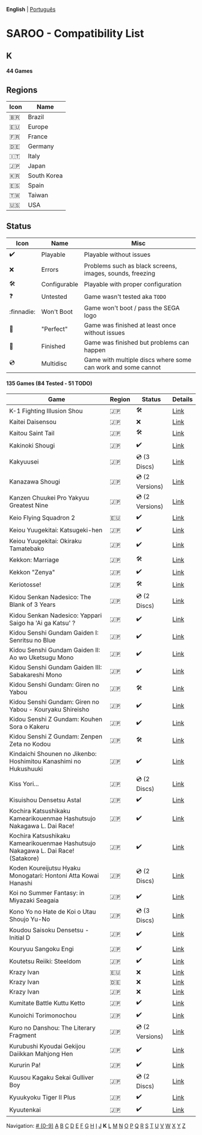 **English** | [Português](../pt-br/K.md)

# SAROO - Compatibility List

## K

#### 44 Games

## Regions

| Icon     | Name        |
| -------- | ----------- |
| :brazil: | Brazil      |
| :eu:     | Europe      |
| :fr:     | France      |
| :de:     | Germany     |
| :it:     | Italy       |
| :jp:     | Japan       |
| :kr:     | South Korea |
| :es:     | Spain       |
| :taiwan: | Taiwan      |
| :us:     | USA         |

## Status

| Icon                | Name         | Misc                                                         |
| ------------------- | ------------ | ------------------------------------------------------------ |
| :heavy_check_mark:  | Playable     | Playable without issues                                      |
| :x:                 | Errors       | Problems such as black screens, images, sounds, freezing     |
| :hammer_and_wrench: | Configurable | Playable with proper configuration                           |
| :question:          | Untested     | Game wasn't tested aka `TODO`                                |
| :finnadie:          | Won't Boot   | Game won't boot / pass the SEGA logo                         |
| :100:               | "Perfect"    | Game was finished at least once without issues               |
| :checkered_flag:    | Finished     | Game was finished but problems can happen                    |
| :cd:                | Multidisc    | Game with multiple discs where some can work and some cannot |

#### 135 Games (84 Tested - 51 TODO)

| Game                                                                             | Region | Status              | Details                                                         |
| -------------------------------------------------------------------------------- | ------ | ------------------- | --------------------------------------------------------------- |
| K-1 Fighting Illusion Shou                                                       | :jp:   | :hammer_and_wrench: | [Link](../../../Regions/Retails/Japan/T-26102G/01/README.md)    |
| Kaitei Daisensou                                                                 | :jp:   | :x:                 | [Link](../../../Regions/Retails/Japan/T-15006G/01/README.md)    |
| Kaitou Saint Tail                                                                | :jp:   | :hammer_and_wrench: | [Link](../../../Regions/Retails/Japan/T-28201G/01/README.md)    |
| Kakinoki Shougi                                                                  | :jp:   | :heavy_check_mark:  | [Link](../../../Regions/Retails/Japan/T-2104G/01/README.md)     |
| Kakyuusei                                                                        | :jp:   | :cd: (3 Discs)      | [Link](../../../Regions/Retails/Japan/T-28002G/01/README.md)    |
| Kanazawa Shougi                                                                  | :jp:   | :cd: (2 Versions)   | [Link](../../../Regions/Retails/Japan/T-16505G/01/README.md)    |
| Kanzen Chuukei Pro Yakyuu Greatest Nine                                          | :jp:   | :cd: (2 Versions)   | [Link](../../../Regions/Retails/Japan/GS-9017/01/README.md)     |
| Keio Flying Squadron 2                                                           | :eu:   | :heavy_check_mark:  | [Link](../../../Regions/Retails/Europe/T-6008H-50/01/README.md) |
| Keiou Yuugekitai: Katsugeki-hen                                                  | :jp:   | :heavy_check_mark:  | [Link](../../../Regions/Retails/Japan/T-6003G/01/README.md)     |
| Keiou Yuugekitai: Okiraku Tamatebako                                             | :jp:   | :heavy_check_mark:  | [Link](../../../Regions/Retails/Japan/610-6321-0/01/README.md)  |
| Kekkon: Marriage                                                                 | :jp:   | :hammer_and_wrench: | [Link](../../../Regions/Retails/Japan/T-10501G/01/README.md)    |
| Kekkon "Zenya"                                                                   | :jp:   | :heavy_check_mark:  | [Link](../../../Regions/Retails/Japan/T-10502G/01/README.md)    |
| Keriotosse!                                                                      | :jp:   | :hammer_and_wrench: | [Link](../../../Regions/Retails/Japan/T-30306G/01/README.md)    |
| Kidou Senkan Nadesico: The Blank of 3 Years                                      | :jp:   | :cd: (2 Discs)      | [Link](../../../Regions/Retails/Japan/GS-9195/01/README.md)     |
| Kidou Senkan Nadesico: Yappari Saigo ha 'Ai ga Katsu' ?                          | :jp:   | :heavy_check_mark:  | [Link](../../../Regions/Retails/Japan/GS-9142/01/README.md)     |
| Kidou Senshi Gundam Gaiden I: Senritsu no Blue                                   | :jp:   | :heavy_check_mark:  | [Link](../../../Regions/Retails/Japan/T-13306G/01/README.md)    |
| Kidou Senshi Gundam Gaiden II: Ao wo Uketsugu Mono                               | :jp:   | :heavy_check_mark:  | [Link](../../../Regions/Retails/Japan/T-13309G/01/README.md)    |
| Kidou Senshi Gundam Gaiden III: Sabakareshi Mono                                 | :jp:   | :heavy_check_mark:  | [Link](../../../Regions/Retails/Japan/T-13312G/01/README.md)    |
| Kidou Senshi Gundam: Giren no Yabou                                              | :jp:   | :hammer_and_wrench: | [Link](../../../Regions/Retails/Japan/T-13327G/01/README.md)    |
| Kidou Senshi Gundam: Giren no Yabou - Kouryaku Shireisho                         | :jp:   | :heavy_check_mark:  | [Link](../../../Regions/Retails/Japan/T-13333G/01/README.md)    |
| Kidou Senshi Z Gundam: Kouhen Sora o Kakeru                                      | :jp:   | :heavy_check_mark:  | [Link](../../../Regions/Retails/Japan/T-13320G/01/README.md)    |
| Kidou Senshi Z Gundam: Zenpen Zeta no Kodou                                      | :jp:   | :hammer_and_wrench: | [Link](../../../Regions/Retails/Japan/T-13315G/01/README.md)    |
| Kindaichi Shounen no Jikenbo: Hoshimitou Kanashimi no Hukushuuki                 | :jp:   | :heavy_check_mark:  | [Link](../../../Regions/Retails/Japan/T-14315G/01/README.md)    |
| Kiss Yori...                                                                     | :jp:   | :cd: (2 Discs)      | [Link](../../../Regions/Retails/Japan/T-19724G/01/README.md)    |
| Kisuishou Densetsu Astal                                                         | :jp:   | :heavy_check_mark:  | [Link](../../../Regions/Retails/Japan/GS-9019/01/README.md)     |
| Kochira Katsushikaku Kamearikouenmae Hashutsujo Nakagawa L. Dai Race!            | :jp:   | :heavy_check_mark:  | [Link](../../../Regions/Retails/Japan/T-13319G/01/README.md)    |
| Kochira Katsushikaku Kamearikouenmae Hashutsujo Nakagawa L. Dai Race! (Satakore) | :jp:   | :heavy_check_mark:  | [Link](../../../Regions/Retails/Japan/T-13332G/01/README.md)    |
| Koden Koureijutsu Hyaku Monogatari: Hontoni Atta Kowai Hanashi                   | :jp:   | :cd: (2 Discs)      | [Link](../../../Regions/Retails/Japan/T-14312G/01/README.md)    |
| Koi no Summer Fantasy: in Miyazaki Seagaia                                       | :jp:   | :heavy_check_mark:  | [Link](../../../Regions/Retails/Japan/T-23407G/01/README.md)    |
| Kono Yo no Hate de Koi o Utau Shoujo Yu-No                                       | :jp:   | :cd: (3 Discs)      | [Link](../../../Regions/Retails/Japan/T-28004G/01/README.md)    |
| Koudou Saisoku Densetsu - Initial D                                              | :jp:   | :heavy_check_mark:  | [Link](../../../Regions/Retails/Japan/T-25503G/README.md)       |
| Kouryuu Sangoku Engi                                                             | :jp:   | :heavy_check_mark:  | [Link](../../../Regions/Retails/Japan/T-26104G/01/README.md)    |
| Koutetsu Reiiki: Steeldom                                                        | :jp:   | :heavy_check_mark:  | [Link](../../../Regions/Retails/Japan/T-1805G/01/README.md)     |
| Krazy Ivan                                                                       | :eu:   | :x:                 | [Link](../../../Regions/Retails/Europe/T-11305H/01/README.md)   |
| Krazy Ivan                                                                       | :de:   | :x:                 | [Link](../../../Regions/Retails/Germany/T-11305H/01/README.md)  |
| Krazy Ivan                                                                       | :jp:   | :x:                 | [Link](../../../Regions/Retails/Japan/T-18605G/01/README.md)    |
| Kumitate Battle Kuttu Ketto                                                      | :jp:   | :heavy_check_mark:  | [Link](../../../Regions/Retails/Japan/T-1813G/01/README.md)     |
| Kunoichi Torimonochou                                                            | :jp:   | :heavy_check_mark:  | [Link](../../../Regions/Retails/Japan/T-6803G/01/README.md)     |
| Kuro no Danshou: The Literary Fragment                                           | :jp:   | :cd: (2 Versions)   | [Link](../../../Regions/Retails/Japan/T-21203G/01/README.md)    |
| Kurubushi Kyoudai Gekijou Daiikkan Mahjong Hen                                   | :jp:   | :heavy_check_mark:  | [Link](../../../Regions/Retails/Japan/T-21803G/01/README.md)    |
| Kururin Pa!                                                                      | :jp:   | :heavy_check_mark:  | [Link](../../../Regions/Retails/Japan/T-24201G/01/README.md)    |
| Kuusou Kagaku Sekai Gulliver Boy                                                 | :jp:   | :cd: (2 Discs)      | [Link](../../../Regions/Retails/Japan/T-14303G/01/README.md)    |
| Kyuukyoku Tiger II Plus                                                          | :jp:   | :heavy_check_mark:  | [Link](../../../Regions/Retails/Japan/T-18715G/01/README.md)    |
| Kyuutenkai                                                                       | :jp:   | :heavy_check_mark:  | [Link](../../../Regions/Retails/Japan/T-1801G/01/README.md)     |

Navigation:
[# (0-9)](./09.md) [A](./A.md) [B](./B.md) [C](./C.md) [D](./D.md) [E](./E.md) [F](./F.md) [G](./G.md) [H](./H.md) [I](./I.md) [J](./J.md) **K** [L](./L.md) [M](./M.md) [N](./N.md) [O](./O.md) [P](./P.md) [Q](./Q.md) [R](./R.md) [S](./S.md) [T](./T.md) [U](./U.md) [V](./V.md) [W](./W.md) [X](./X.md) [Y](./Y.md) [Z](./Z.md)
